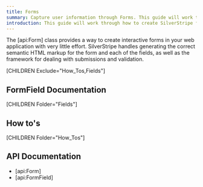 ```yaml
---
title: Forms
summary: Capture user information through Forms. This guide will work through how to create SilverStripe forms, adding and modifying fields and how to handle form submissions.
introduction: This guide will work through how to create SilverStripe forms, adding and modifying fields and how to handle form submissions.
---
```

The [api:Form] class provides a way to create interactive forms in your web application with very little effort. 
SilverStripe handles generating the correct semantic HTML markup for the form and each of the fields, as well as the 
framework for dealing with submissions and validation.

[CHILDREN Exclude="How_Tos,Fields"]

## FormField Documentation

[CHILDREN Folder="Fields"]

## How to's

[CHILDREN Folder="How_Tos"]

## API Documentation

* [api:Form]
* [api:FormField]